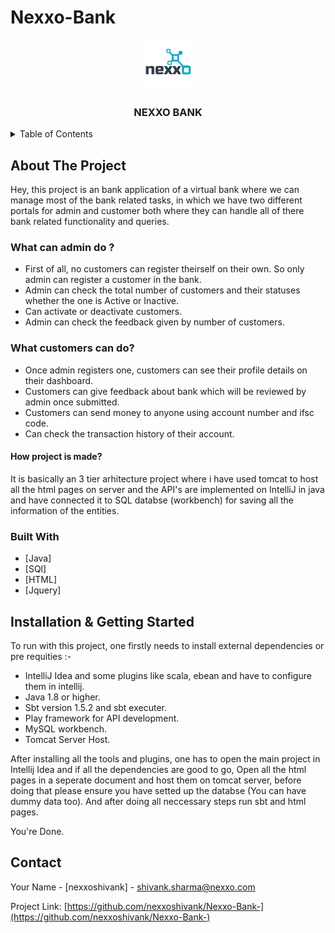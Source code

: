 # Nexxo-Bank
<div align="center">
<a>
<img src="webpages/bankicon.png" alt="Logo" width="80" height="80">
</a>
<h3 align="center">NEXXO BANK</h3>
  </div>
  
  <details>
  <summary>Table of Contents</summary>
  <ol>
    <li>
      <a> About The Project </a>
      <ul>
        <li>What admin can do?</li>
        <li>What customers can do?</li>
        <li>How project is made?</li>
      </ul>
    </li>
    <li>
       Built With
    </li>
    <li>Installation & Getting Started</li>
    <li>Contact</li>
  </ol>
</details>


## About The Project

Hey, this project is an bank application of a virtual bank where we can manage most of the
bank related tasks, in which we have two different portals for admin and customer both where they can handle 
all of there bank related functionality and queries.


### What can admin do ?

* First of all, no customers can register theirself on their own. So only admin can register a customer in the bank.
* Admin can check the total number of customers and their statuses whether the one is Active or Inactive.
* Can activate or deactivate customers. 
* Admin can check the feedback given by number of customers.

### What customers can do?

* Once admin registers one, customers can see their profile details on their dashboard.
* Customers can give feedback about bank which will be reviewed by admin once submitted.
* Customers can send money to anyone using account number and ifsc code.
* Can check the transaction history of their account.

#### How project is made?

It is basically an 3 tier arhitecture project where i have used tomcat to host all the html pages on server
and the API's are implemented on IntelliJ in java and have connected it to SQL databse (workbench) for saving 
all the information of the entities.

### Built With

* [Java]
* [SQl]
* [HTML]
* [Jquery]


##  Installation & Getting Started

To run with this project, one firstly needs to install external dependencies or pre requities :-

* IntelliJ Idea and some plugins like scala, ebean and have to configure them in intellij.
* Java 1.8 or higher.
* Sbt version 1.5.2 and sbt executer.
* Play framework for API development.
* MySQL workbench.
* Tomcat Server Host.

After installing all the tools and plugins, one has to open the main project in Intellij Idea
and if all the dependencies are good to go, Open all the html pages in a seperate document and host
them on tomcat server, before doing that please ensure you have setted up the databse (You can have dummy data too).
And after doing all neccessary steps run sbt and html pages.

You're Done.

## Contact

Your Name - [nexxoshivank] - shivank.sharma@nexxo.com

Project Link: [https://github.com/nexxoshivank/Nexxo-Bank-](https://github.com/nexxoshivank/Nexxo-Bank-)





